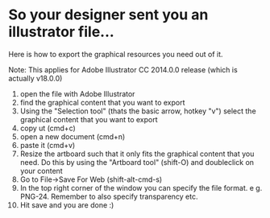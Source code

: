 # So your designer sent you an illustrator file...
Here is how to export the graphical resources you need out of it.

Note: This applies for Adobe Illustrator CC 2014.0.0 release (which is actually v18.0.0)

1. open the file with Adobe Illustrator
2. find the graphical content that you want to export
3. Using the "Selection tool" (thats the basic arrow, hotkey "v") select the graphical content that you want to export
3. copy ut (cmd+c)
4. open a new document (cmd+n)
5. paste it (cmd+v)
6. Resize the artboard such that it only fits the graphical content that you need. Do this by using the "Artboard tool" (shift-O) and doubleclick on your content
7. Go to File->Save For Web (shift-alt-cmd-s)
8. In the top right corner of the window you can specify the file format. e g. PNG-24. Remember to also specify transparency etc.
9. Hit save and you are done :)
